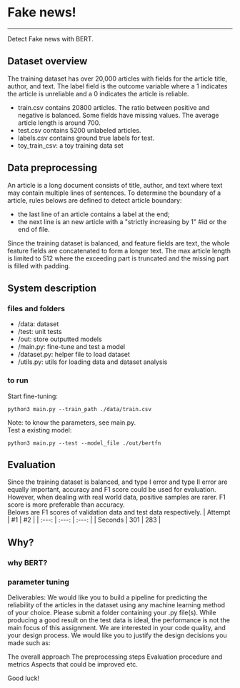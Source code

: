 # Fake news!
***
Detect Fake news with BERT.
## Dataset overview

The training dataset has over 20,000 articles with fields for the article title, author, and text. The label field is the outcome variable where a 1 indicates the article is unreliable and a 0 indicates the article is reliable.
* train.csv contains 20800 articles. The ratio between positive and negative is balanced.
Some fields have missing values. The average article length is around 700.
* test.csv contains 5200 unlabeled articles.
* labels.csv contains ground true labels for test.
* toy_train_csv: a toy training data set

## Data preprocessing
An article is a long document consists of title, author, and text where text may contain multiple lines of sentences. To determine
the boundary of a article, rules belows are defined to detect article boundary:
* the last line of an article contains a label at the end;
* the next line is an new article with a "strictly increasing by 1" #id or the end of file.

Since the training dataset is balanced, and feature fields are text, the whole feature fields are concatenated to form a longer text.
The max article length is limited to 512 where the exceeding part is truncated and the missing part is filled with padding.

## System description
### files and folders
* /data: dataset
* /test: unit tests
* /out: store outputted models
* /main.py: fine-tune and test a model 
* /dataset.py: helper file to load dataset
* /utils.py: utils for loading data and dataset analysis

### to run
Start fine-tuning:
```
python3 main.py --train_path ./data/train.csv
```
Note: to know the parameters, see main.py.\
Test a existing model:
```
python3 main.py --test --model_file ./out/bertfn
```

## Evaluation
Since the training dataset is balanced, and type I error and type II error are equally important, accuracy and F1 score could be used for evaluation. However, when dealing with real world data, positive samples are rarer. F1 score is more preferable than accuracy.\
Belows are F1 scores of validation data and test data respectively.
| Attempt | #1 | #2 |
| :---: | :---: | :---: |
| Seconds | 301 | 283 |
## Why?

### why BERT?

### parameter tuning

Deliverables:
We would like you to build a pipeline for predicting the reliability of the articles in the dataset using any machine learning method of your choice. Please submit a folder containing your .py file(s). 
While producing a good result on the test data is ideal, the performance is not the main focus of this assignment. We are interested in your code quality, and your design process. We would like you to justify the design decisions you made such as:

The overall approach
The preprocessing steps
Evaluation procedure and metrics
Aspects that could be improved
etc.

Good luck!
